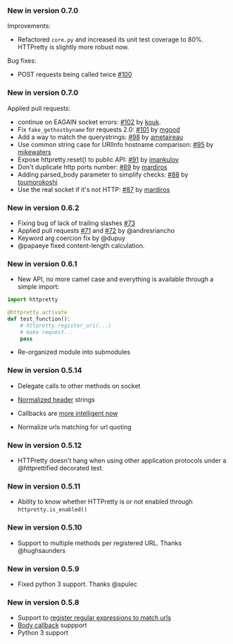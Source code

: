 ### New in version 0.7.0

Improvements:

* Refactored `core.py` and increased its unit test coverage to 80%. HTTPretty is slightly more robust now.

Bug fixes:

* POST requests being called twice [#100](https://github.com/gabrielfalcao/HTTPretty/pull/100)

### New in version 0.7.0

Applied pull requests:

* continue on EAGAIN socket errors: [#102](https://github.com/gabrielfalcao/HTTPretty/pull/102) by [kouk](http://github.com/kouk).
* Fix `fake_gethostbyname` for requests 2.0: [#101](https://github.com/gabrielfalcao/HTTPretty/pull/101) by [mgood](http://github.com/mgood)
* Add a way to match the querystrings: [#98](https://github.com/gabrielfalcao/HTTPretty/pull/98) by [ametaireau](http://github.com/ametaireau)
* Use common string case for URIInfo hostname comparison: [#95](https://github.com/gabrielfalcao/HTTPretty/pull/95) by [mikewaters](http://github.com/mikewaters)
* Expose httpretty.reset() to public API: [#91](https://github.com/gabrielfalcao/HTTPretty/pull/91) by [imankulov](http://github.com/imankulov)
* Don't duplicate http ports number: [#89](https://github.com/gabrielfalcao/HTTPretty/pull/89) by [mardiros](http://github.com/mardiros)
* Adding parsed_body parameter to simplify checks: [#88](https://github.com/gabrielfalcao/HTTPretty/pull/88) by [toumorokoshi](http://github.com/toumorokoshi)
* Use the real socket if it's not HTTP: [#87](https://github.com/gabrielfalcao/HTTPretty/pull/87) by [mardiros](http://github.com/mardiros)

### New in version 0.6.2

* Fixing bug of lack of trailing slashes [#73](https://github.com/gabrielfalcao/HTTPretty/issues/73)
* Applied pull requests [#71](https://github.com/gabrielfalcao/HTTPretty/pull/71) and [#72](https://github.com/gabrielfalcao/HTTPretty/pull/72) by @andresriancho
* Keyword arg coercion fix by @dupuy
* @papaeye fixed content-length calculation.

### New in version 0.6.1

* New API, no more camel case and everything is available through a simple import:

```python
import httpretty

@httpretty.activate
def test_function():
    # httpretty.register_uri(...)
    # make request...
    pass
```

* Re-organized module into submodules

### New in version 0.5.14

* Delegate calls to other methods on socket

* [Normalized header](https://github.com/gabrielfalcao/HTTPretty/pull/49) strings

* Callbacks are [more intelligent now](https://github.com/gabrielfalcao/HTTPretty/pull/47)

* Normalize urls matching for url quoting

### New in version 0.5.12

* HTTPretty doesn't hang when using other application protocols under
  a @httprettified decorated test.

### New in version 0.5.11

* Ability to know whether HTTPretty is or not enabled through `httpretty.is_enabled()`

### New in version 0.5.10

* Support to multiple methods per registered URL. Thanks @hughsaunders

### New in version 0.5.9

* Fixed python 3 support. Thanks @spulec

### New in version 0.5.8

* Support to [register regular expressions to match urls](#matching-regular-expressions)
* [Body callback](#dynamic-responses-through-callbacks) suppport
* Python 3 support
